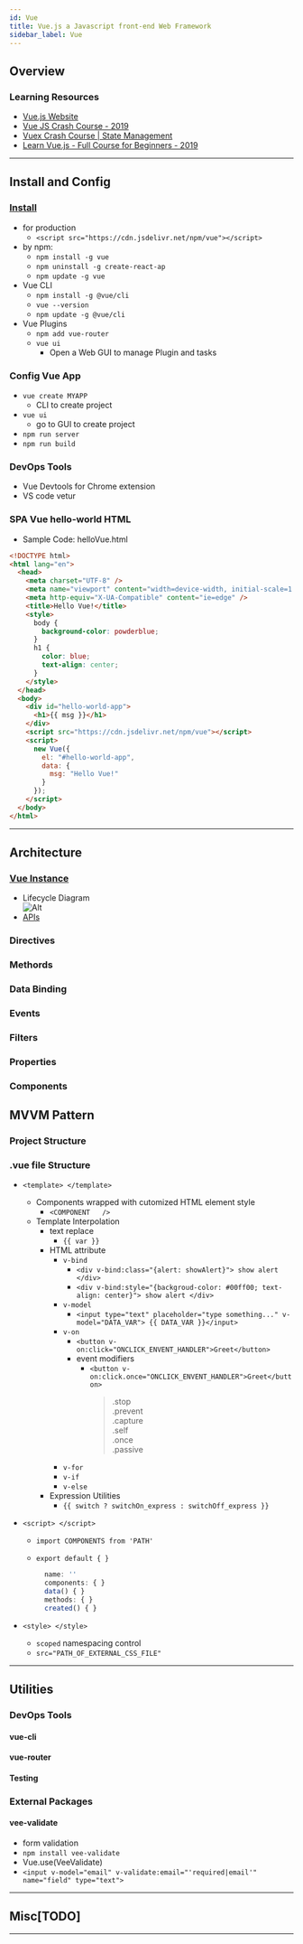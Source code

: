 ```yaml
---
id: Vue
title: Vue.js a Javascript front-end Web Framework
sidebar_label: Vue
---
```


## Overview

### Learning Resources

- [Vue.js Website](https://vuejs.org/)
- [Vue JS Crash Course - 2019](https://www.youtube.com/watch?v=Wy9q22isx3U)
- [Vuex Crash Course | State Management](https://www.youtube.com/watch?v=5lVQgZzLMHc)
- [Learn Vue.js - Full Course for Beginners - 2019](https://www.youtube.com/watch?v=4deVCNJq3qc)
  
---

## Install and Config

### [Install](https://vuejs.org/v2/guide/installation.html)

- for production
  - `<script src="https://cdn.jsdelivr.net/npm/vue"></script>`
- by npm:
  - `npm install -g vue`
  - `npm uninstall -g create-react-ap`
  - `npm update -g vue`
- Vue CLI
  - `npm install -g @vue/cli`
  - `vue --version`
  - `npm update -g @vue/cli`
- Vue Plugins
  - `npm add vue-router`
  - `vue ui`
    - Open a Web GUI to manage Plugin and tasks

### Config Vue App

- `vue create MYAPP`
  - CLI to create project
- `vue ui`
  - go to GUI to create project
- `npm run server`
- `npm run build`

### DevOps Tools

- Vue Devtools for Chrome extension
- VS code vetur

### SPA Vue hello-world HTML

- Sample Code: helloVue.html
  
```HTML
<!DOCTYPE html>
<html lang="en">
  <head>
    <meta charset="UTF-8" />
    <meta name="viewport" content="width=device-width, initial-scale=1.0" />
    <meta http-equiv="X-UA-Compatible" content="ie=edge" />
    <title>Hello Vue!</title>
    <style>
      body {
        background-color: powderblue;
      }
      h1 {
        color: blue;
        text-align: center;
      }
    </style>
  </head>
  <body>
    <div id="hello-world-app">
      <h1>{{ msg }}</h1>
    </div>
    <script src="https://cdn.jsdelivr.net/npm/vue"></script>
    <script>
      new Vue({
        el: "#hello-world-app",
        data: {
          msg: "Hello Vue!"
        }
      });
    </script>
  </body>
</html>
```

---

## Architecture

<!-- ### Building Blocks -->

### [Vue Instance](https://vuejs.org/v2/guide/instance.html)

- Lifecycle Diagram  
    ![Alt](https://vuejs.org/images/lifecycle.png, "Vue Instance Lifecycle Diagram")
- [APIs](https://vuejs.org/v2/api/#Options-Data)

### Directives

### Methords

### Data Binding

### Events

### Filters

### Properties

### Components

<!-- ### Structure -->

## MVVM Pattern

### Project Structure

### .vue file Structure

- `<template> </template>`
  - Components wrapped with cutomized HTML element style
    - `<COMPONENT   />`
  - Template Interpolation
    - text replace
      - `{{ var }}`
    - HTML attribute
      - `v-bind`
        - `<div v-bind:class="{alert: showAlert}"> show alert </div>`
        - `<div v-bind:style="{backgroud-color: #00ff00; text-align: center}"> show alert </div>`
      - `v-model`
        - `<input type="text" placeholder="type something..." v-model="DATA_VAR"> {{ DATA_VAR }}</input>`
      - `v-on`
        - `<button v-on:click="ONCLICK_ENVENT_HANDLER">Greet</button>`
        - event modifiers
          - `<button v-on:click.once="ONCLICK_ENVENT_HANDLER">Greet</button>`
            > .stop  
            > .prevent  
            > .capture  
            > .self  
            > .once  
            > .passive
      - `v-for`
      - `v-if`
      - `v-else`
    - Expression Utilities
      - `{{ switch ? switchOn_express : switchOff_express }}`
- `<script> </script>`
  - `import COMPONENTS from 'PATH'`  
  - `export default { }`
  
    ```javascript
      name: ''
      components: { }
      data() { }
      methods: { }
      created() { }
      ```
  
- `<style> </style>`
  - `scoped` namespacing control
  - `src="PATH_OF_EXTERNAL_CSS_FILE"`

---



## Utilities

### DevOps Tools

#### vue-cli

#### vue-router

#### Testing

### External Packages

#### vee-validate

- form validation
- `npm install vee-validate`
- Vue.use(VeeValidate)
- `<input v-model="email" v-validate:email="'required|email'" name="field" type="text">`
  
---

## Misc[TODO]

---